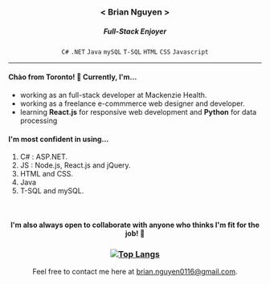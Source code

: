 <div align="center">
  
  <h3>< Brian Nguyen ></h3>
  <h5>Full-Stack Enjoyer</h5>
  
  `C#` `.NET` `Java` `mySQL` `T-SQL` `HTML` `CSS` `Javascript`
</div>

<hr>

<h4>Chào from Toronto! 👋 Currently, I'm...</h4>
<ul>
  <li>working as an full-stack developer at Mackenzie Health.</li>
  <li>working as a freelance e-commmerce web designer and developer.</li>
  <li>learning <b>React.js</b> for responsive web development and <b>Python</b> for data processing</li>
</ul>

<h4>I'm most confident in using...</h4>

1. C# : ASP.NET.
2. JS : Node.js, React.js and jQuery.
3. HTML and CSS.
4. Java
5. T-SQL and mySQL.

<br>

<div align="center">
<h4>I'm also always open to collaborate with anyone who thinks I'm fit for the job! 😤</h4>

<h3>

[![Top Langs](https://github-readme-stats.vercel.app/api/top-langs/?username=briannguyen0116&theme=tokyonight)](https://github.com/anuraghazra/github-readme-stats)
</h3>

Feel free to contact me here at brian.nguyen0116@gmail.com.
</div>


